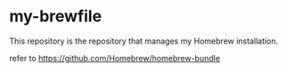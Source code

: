 # my-brewfile
This repository is the repository that manages my Homebrew installation.

refer to https://github.com/Homebrew/homebrew-bundle